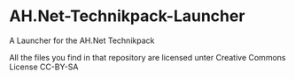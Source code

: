 # AH.Net-Technikpack-Launcher
A Launcher for the AH.Net Technikpack

All the files you find in that repository are licensed unter Creative Commons License CC-BY-SA

